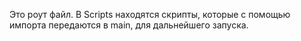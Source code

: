 Это роут файл. В Scripts находятся скрипты, которые с помощью импорта передаются в main, для дальнейшего запуска.
